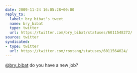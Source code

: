 ```yaml
---
date: 2009-11-24 16:05:28+00:00
reply_to:
  label: bry_bibat's tweet
  name: bry_bibat
  type: twitter
  url: https://twitter.com/bry_bibat/statuses/6011548272/
source: twitter
syndicated:
- type: twitter
  url: https://twitter.com/roytang/statuses/6011564024/
---
```


[@bry_bibat](https://twitter.com/bry_bibat/) do you have a new job?